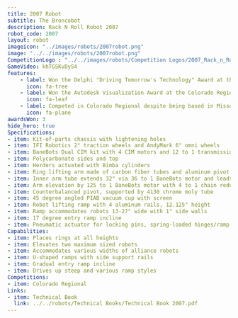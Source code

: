 ```yaml
---
title: 2007 Robot
subtitle: The Broncobot
description: Rack N Roll Robot 2007
robot_code: 2007
layout: robot
imageicon: "../images/robots/2007robot.png"
image: "../../images/robots/2007robot.png"
CompetitionLogo : "../../images/robots/Competition Logos/2007_Rack_n_Roll.jpeg"
GameVideo: khTGSKvDyS4
features:
    - label: Won the Delphi "Driving Tomorrow's Technology" Award at the Colorado Regional
      icon: fa-tree
    - label: Won the Autodesk Visualization Award at the Colorado Regional
      icon: fa-leaf 
    - label: Competed in Colorado Regional despite being based in Missouri
      icon: fa-plane 
awardsWon: 3
hide_hero: true
Specifications:
- item: Kit-of-parts chassis with lightening holes
- item: IFI Robotics 2" traction wheels and AndyMark 6" omni wheels
- item: BaneBots Dual CIM kit with 4 CIM motors and 12 to 1 transmission
- item: Polycarbonate sides and top
- item: Herders actuated with Bimba cylinders
- item: Ring lifting arm made of carbon fiber tubes and aluminum pivot
- item: Inner arm tube extends 32" via 36 to 1 BaneBots motor and leadscrew
- item: Arm elevation by 125 to 1 BaneBots motor with 4 to 1 chain reduction
- item: Counterbalanced pivot, supported by 4130 chrome moly tube
- item: 45 degree angled PIAB vacuum cup with screen
- item: Robot lifting ramp with 4 aluminum rails, 12.125" height
- item: Ramp accommodates robots 13-27" wide with 1" side walls
- item: 17 degree entry ramp incline
- item: Pneumatic actuator for locking pins, spring-loaded hinges/ramp support
Capabilities:
- item: Places rings at all heights
- item: Elevates two maximum sized robots
- item: Accommodates various widths of alliance robots
- item: U-shaped ramps with side support rails
- item: Gradual entry ramp incline
- item: Drives up steep and various ramp styles
Competitions:
- item: Colorado Regional
Links:
- item: Technical Book
  link: ../../robots/Technical Books/Technical Book 2007.pdf
---
```

